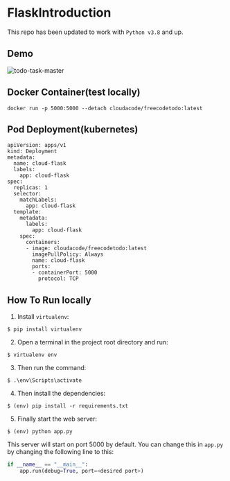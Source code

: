 # FlaskIntroduction

This repo has been updated to work with `Python v3.8` and up.

## Demo
![todo-task-master](todo-task-master.png)

## Docker Container(test locally)
```
docker run -p 5000:5000 --detach cloudacode/freecodetodo:latest
```

## Pod Deployment(kubernetes)
```
apiVersion: apps/v1
kind: Deployment
metadata:
  name: cloud-flask
  labels:
    app: cloud-flask
spec:
  replicas: 1
  selector:
    matchLabels:
      app: cloud-flask
  template:
    metadata:
      labels:
        app: cloud-flask
    spec:
      containers:
      - image: cloudacode/freecodetodo:latest
        imagePullPolicy: Always
        name: cloud-flask
        ports:
        - containerPort: 5000
          protocol: TCP
```

## How To Run locally
1. Install `virtualenv`:
```
$ pip install virtualenv
```

2. Open a terminal in the project root directory and run:
```
$ virtualenv env
```

3. Then run the command:
```
$ .\env\Scripts\activate
```

4. Then install the dependencies:
```
$ (env) pip install -r requirements.txt
```

5. Finally start the web server:
```
$ (env) python app.py
```

This server will start on port 5000 by default. You can change this in `app.py` by changing the following line to this:

```python
if __name__ == "__main__":
    app.run(debug=True, port=<desired port>)
```
